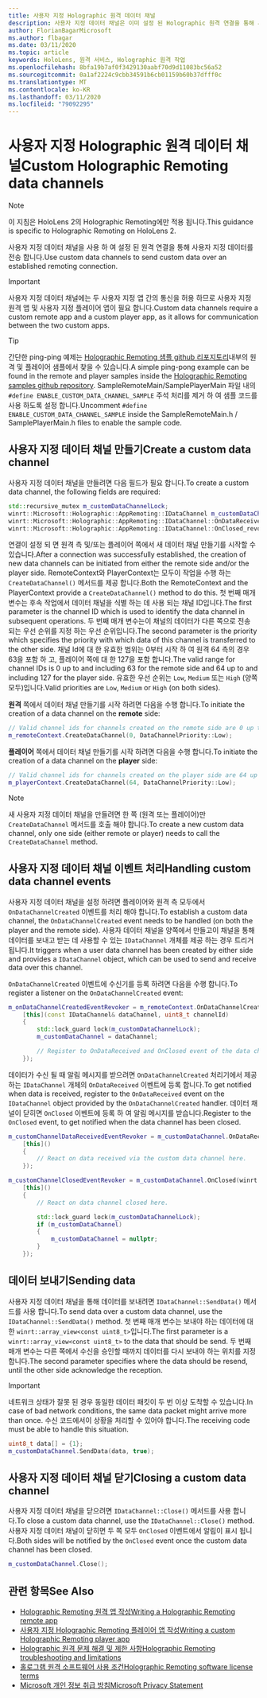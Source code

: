 ```yaml
---
title: 사용자 지정 Holographic 원격 데이터 채널
description: 사용자 지정 데이터 채널은 이미 설정 된 Holographic 원격 연결을 통해 사용자 데이터를 전송 하는 데 사용할 수 있습니다.
author: FlorianBagarMicrosoft
ms.author: flbagar
ms.date: 03/11/2020
ms.topic: article
keywords: HoloLens, 원격 서비스, Holographic 원격 작업
ms.openlocfilehash: 8bfa19b7af0f3429130aabf70d9d11083bc56a52
ms.sourcegitcommit: 0a1af2224c9cbb34591b6cb01159b60b37dfff0c
ms.translationtype: MT
ms.contentlocale: ko-KR
ms.lasthandoff: 03/11/2020
ms.locfileid: "79092295"
---
```

# <a name="custom-holographic-remoting-data-channels"></a><span data-ttu-id="4b5ab-104">사용자 지정 Holographic 원격 데이터 채널</span><span class="sxs-lookup"><span data-stu-id="4b5ab-104">Custom Holographic Remoting data channels</span></span>

>[!NOTE]
><span data-ttu-id="4b5ab-105">이 지침은 HoloLens 2의 Holographic Remoting에만 적용 됩니다.</span><span class="sxs-lookup"><span data-stu-id="4b5ab-105">This guidance is specific to Holographic Remoting on HoloLens 2.</span></span>

<span data-ttu-id="4b5ab-106">사용자 지정 데이터 채널을 사용 하 여 설정 된 원격 연결을 통해 사용자 지정 데이터를 전송 합니다.</span><span class="sxs-lookup"><span data-stu-id="4b5ab-106">Use custom data channels to send custom data over an established remoting connection.</span></span>

>[!IMPORTANT]
><span data-ttu-id="4b5ab-107">사용자 지정 데이터 채널에는 두 사용자 지정 앱 간의 통신을 허용 하므로 사용자 지정 원격 앱 및 사용자 지정 플레이어 앱이 필요 합니다.</span><span class="sxs-lookup"><span data-stu-id="4b5ab-107">Custom data channels require a custom remote app and a custom player app, as it allows for communication between the two custom apps.</span></span>

>[!TIP]
><span data-ttu-id="4b5ab-108">간단한 ping-ping 예제는 [Holographic Remoting 샘플 github 리포지토리](https://github.com/microsoft/MixedReality-HolographicRemoting-Samples)내부의 원격 및 플레이어 샘플에서 찾을 수 있습니다.</span><span class="sxs-lookup"><span data-stu-id="4b5ab-108">A simple ping-pong example can be found in the remote and player samples inside the [Holographic Remoting samples github repository](https://github.com/microsoft/MixedReality-HolographicRemoting-Samples).</span></span> <span data-ttu-id="4b5ab-109">SampleRemoteMain/SamplePlayerMain 파일 내의 ```#define ENABLE_CUSTOM_DATA_CHANNEL_SAMPLE``` 주석 처리를 제거 하 여 샘플 코드를 사용 하도록 설정 합니다.</span><span class="sxs-lookup"><span data-stu-id="4b5ab-109">Uncomment ```#define ENABLE_CUSTOM_DATA_CHANNEL_SAMPLE``` inside the SampleRemoteMain.h / SamplePlayerMain.h files to enable the sample code.</span></span>


## <a name="create-a-custom-data-channel"></a><span data-ttu-id="4b5ab-110">사용자 지정 데이터 채널 만들기</span><span class="sxs-lookup"><span data-stu-id="4b5ab-110">Create a custom data channel</span></span>


<span data-ttu-id="4b5ab-111">사용자 지정 데이터 채널을 만들려면 다음 필드가 필요 합니다.</span><span class="sxs-lookup"><span data-stu-id="4b5ab-111">To create a custom data channel, the following fields are required:</span></span>
```cpp
std::recursive_mutex m_customDataChannelLock;
winrt::Microsoft::Holographic::AppRemoting::IDataChannel m_customDataChannel = nullptr;
winrt::Microsoft::Holographic::AppRemoting::IDataChannel::OnDataReceived_revoker m_customChannelDataReceivedEventRevoker;
winrt::Microsoft::Holographic::AppRemoting::IDataChannel::OnClosed_revoker m_customChannelClosedEventRevoker;
```

<span data-ttu-id="4b5ab-112">연결이 설정 되 면 원격 측 및/또는 플레이어 쪽에서 새 데이터 채널 만들기를 시작할 수 있습니다.</span><span class="sxs-lookup"><span data-stu-id="4b5ab-112">After a connection was successfully established, the creation of new data channels can be initiated from either the remote side and/or the player side.</span></span> <span data-ttu-id="4b5ab-113">RemoteContext와 PlayerContext는 모두이 작업을 수행 하는 ```CreateDataChannel()``` 메서드를 제공 합니다.</span><span class="sxs-lookup"><span data-stu-id="4b5ab-113">Both the RemoteContext and the PlayerContext provide a ```CreateDataChannel()``` method to do this.</span></span> <span data-ttu-id="4b5ab-114">첫 번째 매개 변수는 후속 작업에서 데이터 채널을 식별 하는 데 사용 되는 채널 ID입니다.</span><span class="sxs-lookup"><span data-stu-id="4b5ab-114">The first parameter is the channel ID which is used to identify the data channel in subsequent operations.</span></span> <span data-ttu-id="4b5ab-115">두 번째 매개 변수는이 채널의 데이터가 다른 쪽으로 전송 되는 우선 순위를 지정 하는 우선 순위입니다.</span><span class="sxs-lookup"><span data-stu-id="4b5ab-115">The second parameter is the priority which specifies the priority with which data of this channel is transferred to the other side.</span></span> <span data-ttu-id="4b5ab-116">채널 Id에 대 한 유효한 범위는 0부터 시작 하 여 원격 64 측의 경우 63을 포함 하 고, 플레이어 쪽에 대 한 127을 포함 합니다.</span><span class="sxs-lookup"><span data-stu-id="4b5ab-116">The valid range for channel IDs is 0 up to and including 63 for the remote side and 64 up to and including 127 for the player side.</span></span> <span data-ttu-id="4b5ab-117">유효한 우선 순위는 ```Low```, ```Medium``` 또는 ```High``` (양쪽 모두)입니다.</span><span class="sxs-lookup"><span data-stu-id="4b5ab-117">Valid priorities are ```Low```, ```Medium``` or ```High``` (on both sides).</span></span>

<span data-ttu-id="4b5ab-118">**원격** 쪽에서 데이터 채널 만들기를 시작 하려면 다음을 수행 합니다.</span><span class="sxs-lookup"><span data-stu-id="4b5ab-118">To initiate the creation of a data channel on the **remote** side:</span></span>
```cpp
// Valid channel ids for channels created on the remote side are 0 up to and including 63
m_remoteContext.CreateDataChannel(0, DataChannelPriority::Low);
```

<span data-ttu-id="4b5ab-119">**플레이어** 쪽에서 데이터 채널 만들기를 시작 하려면 다음을 수행 합니다.</span><span class="sxs-lookup"><span data-stu-id="4b5ab-119">To initiate the creation of a data channel on the **player** side:</span></span>
```cpp
// Valid channel ids for channels created on the player side are 64 up to and including 127
m_playerContext.CreateDataChannel(64, DataChannelPriority::Low);
```

>[!NOTE]
><span data-ttu-id="4b5ab-120">새 사용자 지정 데이터 채널을 만들려면 한 쪽 (원격 또는 플레이어)만 ```CreateDataChannel``` 메서드를 호출 해야 합니다.</span><span class="sxs-lookup"><span data-stu-id="4b5ab-120">To create a new custom data channel, only one side (either remote or player) needs to call the ```CreateDataChannel``` method.</span></span>

## <a name="handling-custom-data-channel-events"></a><span data-ttu-id="4b5ab-121">사용자 지정 데이터 채널 이벤트 처리</span><span class="sxs-lookup"><span data-stu-id="4b5ab-121">Handling custom data channel events</span></span>

<span data-ttu-id="4b5ab-122">사용자 지정 데이터 채널을 설정 하려면 플레이어와 원격 측 모두에서 ```OnDataChannelCreated``` 이벤트를 처리 해야 합니다.</span><span class="sxs-lookup"><span data-stu-id="4b5ab-122">To establish a custom data channel, the ```OnDataChannelCreated``` event needs to be handled (on both the player and the remote side).</span></span> <span data-ttu-id="4b5ab-123">사용자 데이터 채널을 양쪽에서 만들고이 채널을 통해 데이터를 보내고 받는 데 사용할 수 있는 ```IDataChannel``` 개체를 제공 하는 경우 트리거됩니다.</span><span class="sxs-lookup"><span data-stu-id="4b5ab-123">It triggers when a user data channel has been created by either side and provides a ```IDataChannel``` object, which can be used to send and receive data over this channel.</span></span>

<span data-ttu-id="4b5ab-124">```OnDataChannelCreated``` 이벤트에 수신기를 등록 하려면 다음을 수행 합니다.</span><span class="sxs-lookup"><span data-stu-id="4b5ab-124">To register a listener on the ```OnDataChannelCreated``` event:</span></span>
```cpp
m_onDataChannelCreatedEventRevoker = m_remoteContext.OnDataChannelCreated(winrt::auto_revoke,
    [this](const IDataChannel& dataChannel, uint8_t channelId)
    {
        std::lock_guard lock(m_customDataChannelLock);
        m_customDataChannel = dataChannel;

        // Register to OnDataReceived and OnClosed event of the data channel here, see below...
    });
```

<span data-ttu-id="4b5ab-125">데이터가 수신 될 때 알림 메시지를 받으려면 ```OnDataChannelCreated``` 처리기에서 제공 하는 ```IDataChannel``` 개체의 ```OnDataReceived``` 이벤트에 등록 합니다.</span><span class="sxs-lookup"><span data-stu-id="4b5ab-125">To get notified when data is received, register to the ```OnDataReceived``` event on the ```IDataChannel``` object provided by the ```OnDataChannelCreated``` handler.</span></span> <span data-ttu-id="4b5ab-126">데이터 채널이 닫히면 ```OnClosed``` 이벤트에 등록 하 여 알림 메시지를 받습니다.</span><span class="sxs-lookup"><span data-stu-id="4b5ab-126">Register to the ```OnClosed``` event, to get notified when the data channel has been closed.</span></span>

```cpp
m_customChannelDataReceivedEventRevoker = m_customDataChannel.OnDataReceived(winrt::auto_revoke, 
    [this]()
    {
        // React on data received via the custom data channel here.
    });

m_customChannelClosedEventRevoker = m_customDataChannel.OnClosed(winrt::auto_revoke,
    [this]()
    {
        // React on data channel closed here.

        std::lock_guard lock(m_customDataChannelLock);
        if (m_customDataChannel)
        {
            m_customDataChannel = nullptr;
        }
    });
```

## <a name="sending-data"></a><span data-ttu-id="4b5ab-127">데이터 보내기</span><span class="sxs-lookup"><span data-stu-id="4b5ab-127">Sending data</span></span>

<span data-ttu-id="4b5ab-128">사용자 지정 데이터 채널을 통해 데이터를 보내려면 ```IDataChannel::SendData()``` 메서드를 사용 합니다.</span><span class="sxs-lookup"><span data-stu-id="4b5ab-128">To send data over a custom data channel, use the ```IDataChannel::SendData()``` method.</span></span> <span data-ttu-id="4b5ab-129">첫 번째 매개 변수는 보내야 하는 데이터에 대 한 ```winrt::array_view<const uint8_t>```입니다.</span><span class="sxs-lookup"><span data-stu-id="4b5ab-129">The first parameter is a ```winrt::array_view<const uint8_t>``` to the data that should be send.</span></span> <span data-ttu-id="4b5ab-130">두 번째 매개 변수는 다른 쪽에서 수신을 승인할 때까지 데이터를 다시 보내야 하는 위치를 지정 합니다.</span><span class="sxs-lookup"><span data-stu-id="4b5ab-130">The second parameter specifies where the data should be resend, until the other side acknowledge the reception.</span></span> 

>[!IMPORTANT]
><span data-ttu-id="4b5ab-131">네트워크 상태가 잘못 된 경우 동일한 데이터 패킷이 두 번 이상 도착할 수 있습니다.</span><span class="sxs-lookup"><span data-stu-id="4b5ab-131">In case of bad network conditions, the same data packet might arrive more than once.</span></span> <span data-ttu-id="4b5ab-132">수신 코드에서이 상황을 처리할 수 있어야 합니다.</span><span class="sxs-lookup"><span data-stu-id="4b5ab-132">The receiving code must be able to handle this situation.</span></span>

```cpp
uint8_t data[] = {1};
m_customDataChannel.SendData(data, true);
```

## <a name="closing-a-custom-data-channel"></a><span data-ttu-id="4b5ab-133">사용자 지정 데이터 채널 닫기</span><span class="sxs-lookup"><span data-stu-id="4b5ab-133">Closing a custom data channel</span></span>

<span data-ttu-id="4b5ab-134">사용자 지정 데이터 채널을 닫으려면 ```IDataChannel::Close()``` 메서드를 사용 합니다.</span><span class="sxs-lookup"><span data-stu-id="4b5ab-134">To close a custom data channel, use the ```IDataChannel::Close()``` method.</span></span> <span data-ttu-id="4b5ab-135">사용자 지정 데이터 채널이 닫히면 두 쪽 모두 ```OnClosed``` 이벤트에서 알림이 표시 됩니다.</span><span class="sxs-lookup"><span data-stu-id="4b5ab-135">Both sides will be notified by the ```OnClosed``` event once the custom data channel has been closed.</span></span>

```cpp
m_customDataChannel.Close();
```

## <a name="see-also"></a><span data-ttu-id="4b5ab-136">관련 항목</span><span class="sxs-lookup"><span data-stu-id="4b5ab-136">See Also</span></span>
* [<span data-ttu-id="4b5ab-137">Holographic Remoting 원격 앱 작성</span><span class="sxs-lookup"><span data-stu-id="4b5ab-137">Writing a Holographic Remoting remote app</span></span>](holographic-remoting-create-host.md)
* [<span data-ttu-id="4b5ab-138">사용자 지정 Holographic Remoting 플레이어 앱 작성</span><span class="sxs-lookup"><span data-stu-id="4b5ab-138">Writing a custom Holographic Remoting player app</span></span>](holographic-remoting-create-player.md)
* [<span data-ttu-id="4b5ab-139">Holographic 원격 문제 해결 및 제한 사항</span><span class="sxs-lookup"><span data-stu-id="4b5ab-139">Holographic Remoting troubleshooting and limitations</span></span>](holographic-remoting-troubleshooting.md)
* [<span data-ttu-id="4b5ab-140">홀로그램 원격 소프트웨어 사용 조건</span><span class="sxs-lookup"><span data-stu-id="4b5ab-140">Holographic Remoting software license terms</span></span>](https://docs.microsoft.com//legal/mixed-reality/microsoft-holographic-remoting-software-license-terms)
* [<span data-ttu-id="4b5ab-141">Microsoft 개인 정보 취급 방침</span><span class="sxs-lookup"><span data-stu-id="4b5ab-141">Microsoft Privacy Statement</span></span>](https://go.microsoft.com/fwlink/?LinkId=521839)
